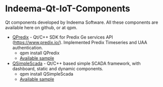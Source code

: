 # Indeema-Qt-IoT-Components
Qt components developed by Indeema Software. All these components are available here on github, or at qpm.

- [QPredix](https://github.com/IndeemaSoftware/QPredix) - Qt/C++ SDK for Predix Ge services API (https://www.predix.io/). Implemented Predix Timeseries and UAA authentication.
  - qpm install QPredix
  - [Available sample](https://github.com/IndeemaSoftware/QPredixSample)
- [QSimpleScada](https://github.com/IndeemaSoftware/QSimpleScada) - Qt/C++ based simple SCADA framework, with dashboard, static and dynamic components.
  - qpm install QSimpleScada
  - [Available sample](https://github.com/IndeemaSoftware/QSimpleScadaSample)
